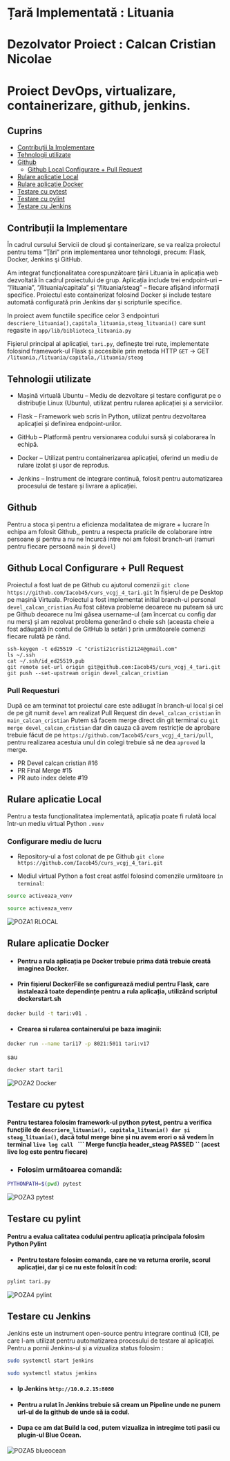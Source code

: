 # Țară Implementată : Lituania
# Dezolvator Proiect : Calcan Cristian Nicolae
# Proiect DevOps, virtualizare, containerizare, github, jenkins. 

## Cuprins
- [Contribuții  la Implementare](#Contribuții-la-Implementare)
- [Tehnologii utilizate](#Tehnologii-utilizate)
- [Github](#github)
  - [Github Local Configurare + Pull Request](#Github-Local-Configurare-Pull-Request)
- [Rulare aplicatie Local](#Rulare-aplicatie-Local)
- [Rulare aplicatie Docker](#Rulare-aplicatie-Docker)
- [Testare cu pytest](#Testare-cu-pytest)
- [Testare cu pylint](#Testare-cu-pylint)
- [Testare cu Jenkins](#Testare-cu-Jenkins)

## Contribuții la Implementare

În cadrul cursului Servicii de cloud şi containerizare, se va realiza proiectul pentru tema “Ţări” prin implementarea unor tehnologii, precum: Flask, Docker, Jenkins şi GitHub.

Am integrat funcționalitatea corespunzătoare țării Lituania în aplicația web dezvoltată în cadrul proiectului de grup. Aplicația include trei endpoint-uri – “/lituania”, “/lituania/capitala” și “/lituania/steag” – fiecare afișând informații specifice. Proiectul este containerizat folosind Docker și include testare automată configurată prin Jenkins dar și scripturile specifice.

In proiect avem functiile specifice celor 3 endpointuri `descriere_lituania(),capitala_lituania,steag_lituania()` care sunt regasite in `app/lib/biblioteca_lituania.py`

Fișierul principal al aplicației, `tari.py`, definește trei rute, implementate folosind framework-ul Flask și accesibile prin metoda HTTP `GET` -> GET `/lituania,/lituania/capitala,/lituania/steag`

## Tehnologii utilizate

- Mașină virtuală Ubuntu – Mediu de dezvoltare și testare configurat pe o distribuție Linux (Ubuntu), utilizat pentru rularea aplicației și a serviciilor.

- Flask – Framework web scris în Python, utilizat pentru dezvoltarea aplicației și definirea endpoint-urilor.

- GitHub – Platformă pentru versionarea codului sursă și colaborarea în echipă.

- Docker – Utilizat pentru containerizarea aplicației, oferind un mediu de rulare izolat și ușor de reprodus.

- Jenkins – Instrument de integrare continuă, folosit pentru automatizarea procesului de testare și livrare a aplicației.

## Github

Pentru a stoca și pentru a eficienza modalitatea de migrare + lucrare în echipa am folosit Github,, pentru a respecta praticile de colaborare intre persoane și pentru a nu ne încurcă intre noi am folosit branch-uri (ramuri pentru fiecare persoană `main` și `devel`)

## Github Local Configurare + Pull Request
Proiectul a fost luat de pe Github cu ajutorul comenzii `git clone https://github.com/Iacob45/curs_vcgj_4_tari.git` în fișierul de pe Desktop pe mașină Virtuala.
Proiectul a fost implementat initial branch-ul personal `devel_calcan_cristian`.Au fost câteva probleme deoarece nu puteam să urc pe Github deoarece nu îmi găsea username-ul (am încercat cu config dar nu mers) și am rezolvat problema generând o cheie ssh (aceasta cheie a fost adăugată în contul de GitHub la setări ) prin următoarele comenzi fiecare rulată pe rând.

```
ssh-keygen -t ed25519 -C "cristi21cristi2124@gmail.com"
ls ~/.ssh
cat ~/.ssh/id_ed25519.pub
git remote set-url origin git@github.com:Iacob45/curs_vcgj_4_tari.git
git push --set-upstream origin devel_calcan_cristian
```

### Pull Requesturi

După ce am terminat tot proiectul care este adăugat în branch-ul local și cel de pe git numit  ``devel``  am realizat Pull Request din ``devel_calcan_cristian`` în ``main_calcan_cristian``
Putem să facem merge direct din git terminal cu ``git merge devel_calcan_cristian`` dar din cauza că avem restricție de aprobare trebuie făcut de pe ``https://github.com/Iacob45/curs_vcgj_4_tari/pull``, pentru realizarea acestuia unul din colegi trebuie să ne dea ``aproved`` la merge.
- PR Devel calcan cristian #16 
- PR Final Merge #15
- PR auto index delete #19


## Rulare aplicatie Local

Pentru a testa funcționalitatea implementată, aplicația poate fi rulată local într-un mediu virtual Python ``.venv``

### Configurare mediu de lucru 
  - Repository-ul a fost colonat de pe Github
     ``` git clone https://github.com/Iacob45/curs_vcgj_4_tari.git ```
    
  -  Mediul virtual Python a fost creat astfel folosind comenzile următoare `în terminal`:

```bash
source activeaza_venv
```
```bash
source activeaza_venv
```
![POZA1 RLOCAL](static/Activeaza_venv.png)


## Rulare aplicatie Docker

- #### Pentru a rula aplicația pe Docker trebuie prima dată trebuie creată imaginea Docker.
- #### Prin fișierul DockerFile se configurează mediul pentru Flask, care instalează toate dependințe pentru a rula aplicația, utilizând scriptul dockerstart.sh
```bash
docker build -t tari:v01 .
```

- ####  Crearea si rularea containerului pe baza imaginii:

```bash
docker run --name tari17 -p 8021:5011 tari:v17
```
sau 
```bash
docker start tari1
```

![POZA2 Docker](static/docker.png)


## Testare cu pytest

#### Pentru testarea folosim framework-ul python **pytest**, pentru a verifica funcțiile de ``descriere_lituania(), capitala_lituania() dar și steag_lituania()``, dacă totul merge bine și nu avem erori o să vedem în terminal ``live log call `` ``` Merge funcția header_steag PASSED `` (acest live log este pentru fiecare)

- ### Folosim următoarea comandă:
```bash
PYTHONPATH=$(pwd) pytest
```
![POZA3 pytest](static/pytest.png)


## Testare cu pylint

#### Pentru a evalua calitatea codului pentru aplicația principala folosim Python Pylint

- #### Pentru testare folosim comanda, care ne va returna erorile, scorul aplicației, dar și ce nu este folosit în cod:
```bash
pylint tari.py
```

![POZA4 pylint](static/pylint.png)


## Testare cu Jenkins 

Jenkins este un instrument open-source pentru integrare continuă (CI), pe care l-am utilizat pentru automatizarea procesului de testare al aplicației.
Pentru a pornii Jenkins-ul și a vizualiza status folosim :
```bash
sudo systemctl start jenkins
```

```bash
sudo systemctl status jenkins
```

- #### Ip Jenkins ``` http://10.0.2.15:8080 ```
- #### Pentru a rulat în Jenkins trebuie să cream un Pipeline unde ne punem url-ul de la github de unde să ia codul.
- #### Dupa ce am dat Build la cod, putem vizualiza in intregime toti pasii cu plugin-ul Blue Ocean.

![POZA5 blueocean](static/blueocean.png)